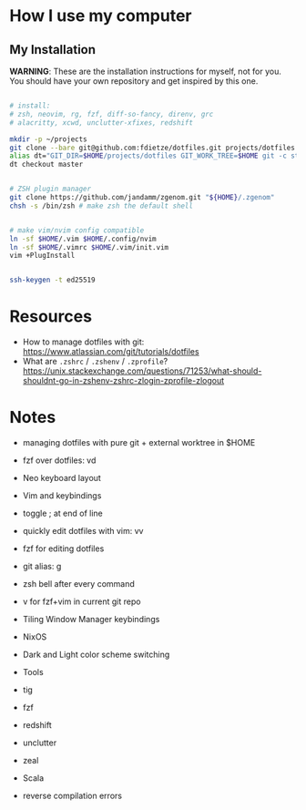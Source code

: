 # How I use my computer


## My Installation
**WARNING**: These are the installation instructions for myself, not for you. You should have your own repository and get inspired by this one.
```bash

# install:
# zsh, neovim, rg, fzf, diff-so-fancy, direnv, grc
# alacritty, xcwd, unclutter-xfixes, redshift

mkdir -p ~/projects
git clone --bare git@github.com:fdietze/dotfiles.git projects/dotfiles
alias dt="GIT_DIR=$HOME/projects/dotfiles GIT_WORK_TREE=$HOME git -c status.showUntrackedFiles=no"
dt checkout master


# ZSH plugin manager
git clone https://github.com/jandamm/zgenom.git "${HOME}/.zgenom"
chsh -s /bin/zsh # make zsh the default shell


# make vim/nvim config compatible
ln -sf $HOME/.vim $HOME/.config/nvim
ln -sf $HOME/.vimrc $HOME/.vim/init.vim
vim +PlugInstall


ssh-keygen -t ed25519
```

# Resources

* How to manage dotfiles with git: https://www.atlassian.com/git/tutorials/dotfiles
* What are `.zshrc` / `.zshenv` / `.zprofile`? https://unix.stackexchange.com/questions/71253/what-should-shouldnt-go-in-zshenv-zshrc-zlogin-zprofile-zlogout

# Notes

* managing dotfiles with pure git + external worktree in $HOME
* fzf over dotfiles: vd
* Neo keyboard layout
* Vim and keybindings
 * toggle ; at end of line
* quickly edit dotfiles with vim: vv
* fzf for editing dotfiles
* git alias: g
* zsh bell after every command
* v for fzf+vim in current git repo
* Tiling Window Manager keybindings
* NixOS
* Dark and Light color scheme switching
* Tools
 * tig
 * fzf
 * redshift
 * unclutter
 * zeal

* Scala
 * reverse compilation errors
